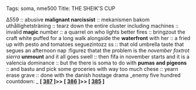 Tags: soma, nme500
Title: THE SHEIK'S CUP
  
∆559 :: abusive **malignant narcissist** :: mekanismen bakom  uthållighetsträning  :: tearz down the entire cluster including machines ::  invalid **magic** number ::  a quarrel on who lights better fires :: bringzout the craft white puffed for a long walk alongside the **waterfront** with her :: a fried up with pesto and tomatoes seguezintozz ss :: that old umbrella taste that segues an afternoon nap :figurez thatat the problem is the _november foxtrot sierra_ **unmount** and it all goes swell :: then fifa in november starts and it is a valencia dominance :: but the there is soma to do with **pumas and pigeons** :: and bastu and pick some groceries with way too much chese :: yearn erase grave :: done with the danish hostage drama 
_enemy five hundred countdown: _  **[ [387](https://www.allmusic.com/album/combat-rock-mw0000189491) ]>> [ [386](https://www.allmusic.com/album/revival-mw0000185713) ]>> [ [385](https://www.allmusic.com/album/get-behind-me-satan-mw0000205003) ]**  
